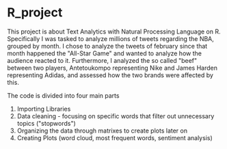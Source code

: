 # R_project
This project is about Text Analytics with Natural Processing Language on R. Specifically I was tasked to analyze millions of tweets regarding the NBA, grouped by month. I chose to analyze the tweets of february since that month happened the "All-Star Game" and wanted to analyze how the audience reacted to it.
Furthermore, I analyzed the so called "beef" between two players, Antetoukompo representing Nike and James Harden representing Adidas, and assessed how the two brands were affected by this.

The code is divided into four main parts

1) Importing Libraries
2) Data cleaning - focusing on specific words that filter out unnecessary topics ("stopwords")
3) Organizing the data through matrixes to create plots later on
4) Creating Plots (word cloud, most frequent words, sentiment analysis)
